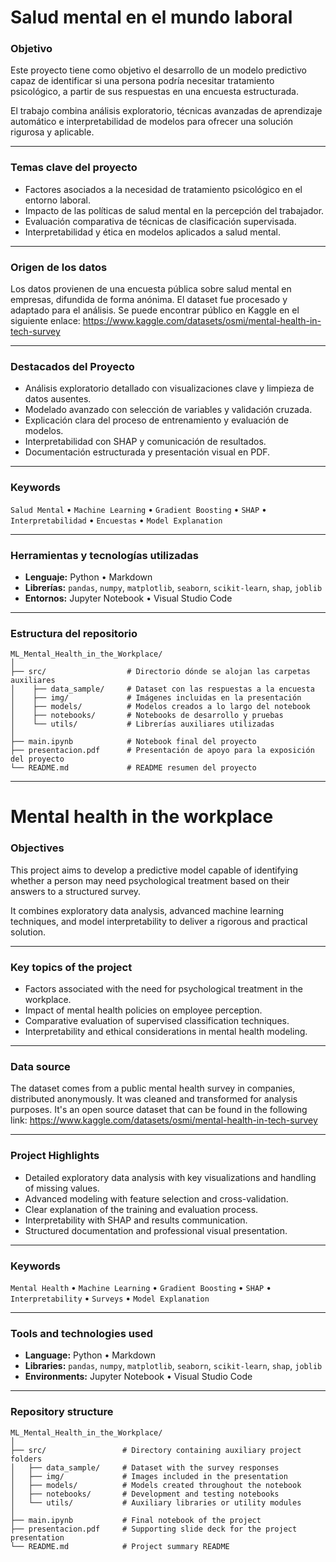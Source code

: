 # Salud mental en el mundo laboral

### Objetivo

Este proyecto tiene como objetivo el desarrollo de un modelo predictivo capaz de identificar si una persona podría necesitar tratamiento psicológico, a partir de sus respuestas en una encuesta estructurada.

El trabajo combina análisis exploratorio, técnicas avanzadas de aprendizaje automático e interpretabilidad de modelos para ofrecer una solución rigurosa y aplicable.

---

### Temas clave del proyecto

- Factores asociados a la necesidad de tratamiento psicológico en el entorno laboral.
- Impacto de las políticas de salud mental en la percepción del trabajador.
- Evaluación comparativa de técnicas de clasificación supervisada.
- Interpretabilidad y ética en modelos aplicados a salud mental.
---

### Origen de los datos

Los datos provienen de una encuesta pública sobre salud mental en empresas, difundida de forma anónima. El dataset fue procesado y adaptado para el análisis. Se puede encontrar público en Kaggle en el siguiente enlace: https://www.kaggle.com/datasets/osmi/mental-health-in-tech-survey

---

### Destacados del Proyecto

- Análisis exploratorio detallado con visualizaciones clave y limpieza de datos ausentes.
- Modelado avanzado con selección de variables y validación cruzada.
- Explicación clara del proceso de entrenamiento y evaluación de modelos.
- Interpretabilidad con SHAP y comunicación de resultados.
- Documentación estructurada y presentación visual en PDF.

---

### Keywords

`Salud Mental` • `Machine Learning` • `Gradient Boosting` • `SHAP` • `Interpretabilidad` • `Encuestas` • `Model Explanation`

---

### Herramientas y tecnologías utilizadas

- **Lenguaje:** Python • Markdown
- **Librerías:** `pandas`, `numpy`, `matplotlib`, `seaborn`, `scikit-learn`, `shap`, `joblib`  
- **Entornos:** Jupyter Notebook • Visual Studio Code

---

### Estructura del repositorio

```
ML_Mental_Health_in_the_Workplace/
│
├── src/                  # Directorio dónde se alojan las carpetas auxiliares
│    ├── data_sample/     # Dataset con las respuestas a la encuesta
│    ├── img/             # Imágenes incluidas en la presentación
│    ├── models/          # Modelos creados a lo largo del notebook
│    ├── notebooks/       # Notebooks de desarrollo y pruebas
│    └── utils/           # Librerías auxiliares utilizadas
│
├── main.ipynb            # Notebook final del proyecto
├── presentacion.pdf      # Presentación de apoyo para la exposición del proyecto
└── README.md             # README resumen del proyecto
```

---

# Mental health in the workplace

### Objectives

This project aims to develop a predictive model capable of identifying whether a person may need psychological treatment based on their answers to a structured survey.

It combines exploratory data analysis, advanced machine learning techniques, and model interpretability to deliver a rigorous and practical solution.

---

### Key topics of the project

- Factors associated with the need for psychological treatment in the workplace.
- Impact of mental health policies on employee perception.
- Comparative evaluation of supervised classification techniques.
- Interpretability and ethical considerations in mental health modeling.

---

### Data source

The dataset comes from a public mental health survey in companies, distributed anonymously. It was cleaned and transformed for analysis purposes. It's an open source dataset that can be found in the following link: https://www.kaggle.com/datasets/osmi/mental-health-in-tech-survey

---

### Project Highlights

- Detailed exploratory data analysis with key visualizations and handling of missing values.
- Advanced modeling with feature selection and cross-validation.
- Clear explanation of the training and evaluation process.
- Interpretability with SHAP and results communication.
- Structured documentation and professional visual presentation.

---

### Keywords

`Mental Health` • `Machine Learning` • `Gradient Boosting` • `SHAP` • `Interpretability` • `Surveys` • `Model Explanation`

---

### Tools and technologies used

- **Language:** Python • Markdown
- **Libraries:** `pandas`, `numpy`, `matplotlib`, `seaborn`, `scikit-learn`, `shap`, `joblib`  
- **Environments:** Jupyter Notebook • Visual Studio Code

---

### Repository structure

```
ML_Mental_Health_in_the_Workplace/
│
├── src/                 # Directory containing auxiliary project folders
│   ├── data_sample/     # Dataset with the survey responses
│   ├── img/             # Images included in the presentation
│   ├── models/          # Models created throughout the notebook
│   ├── notebooks/       # Development and testing notebooks
│   └── utils/           # Auxiliary libraries or utility modules
│
├── main.ipynb           # Final notebook of the project
├── presentacion.pdf     # Supporting slide deck for the project presentation
└── README.md            # Project summary README

````
